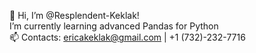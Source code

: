 👋 Hi, I’m @Resplendent-Keklak!<br>I’m currently learning advanced Pandas for Python<br>📫 Contacts: ericakeklak@gmail.com | +1 (732)-232-7716
<!---
Resplendent-Keklak/Resplendent-Keklak is a ✨ special ✨ repository because its `README.md` (this file) appears on your GitHub profile.
You can click the Preview link to take a look at your changes.
--->
